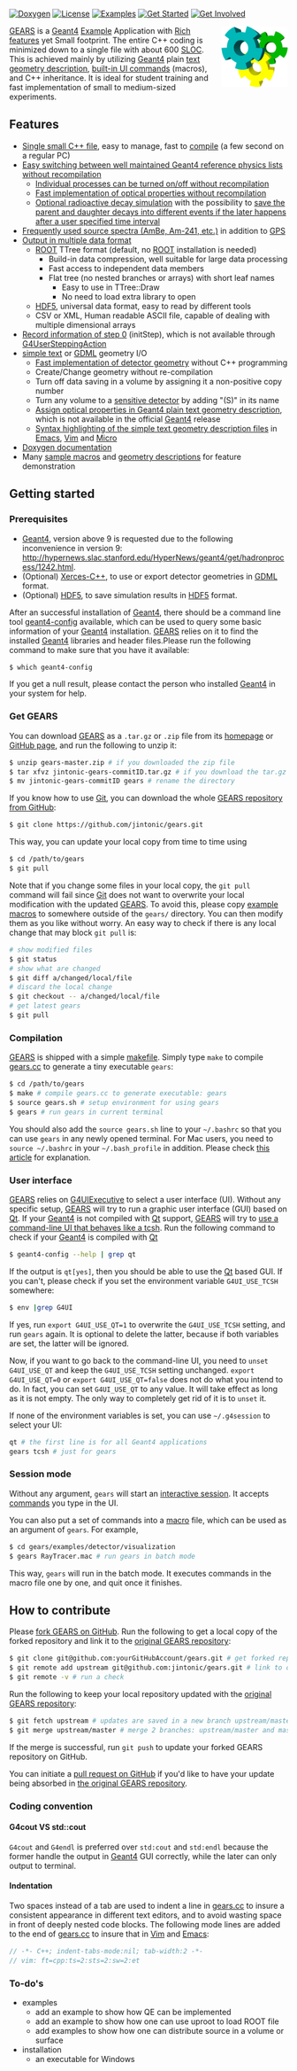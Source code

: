 [![Doxygen](https://codedocs.xyz/jintonic/gears.svg)](https://codedocs.xyz/jintonic/gears/annotated.html)
[![License](https://img.shields.io/badge/License-MIT-yellow.svg)](https://opensource.org/licenses/MIT)
[![Examples](https://img.shields.io/badge/gears-examples-blue?style=flat)](examples)
[![Get Started](https://img.shields.io/badge/get-started-orange?style=flat)](#getting-started)
[![Get Involved](https://img.shields.io/badge/get-involved-ff69b4?style=flat)](#how-to-contribute)

<a href="examples/detector/visualization/gearsX3D.html"><img style="float:right;width:120px;" src="examples/detector/visualization/gears.png"/></a>

[GEARS][] is a [Geant4][] [Example][] Application with [Rich features](#features) yet Small footprint. The entire C++ coding is minimized down to a single file with about 600 [SLOC][]. This is achieved mainly by utilizing [Geant4][] plain [text geometry description][tg], [built-in UI commands][TUI] (macros), and C++ inheritance. It is ideal for student training and fast implementation of small to medium-sized experiments.

[GEARS]: https://github.com/jintonic/gears
[Geant4]: http://geant4.cern.ch
[Example]:{{site.g4doc}}/Examples/examples.html
[tg]: {{site.g4doc}}/Detector/Geometry/geomASCII.html
[TUI]: {{site.g4doc}}/Control/commands.html
[SLOC]: https://en.wikipedia.org/wiki/Source_lines_of_code

## Features

* [Single small C++ file]({{site.file}}/gears.cc), easy to manage, fast to [compile](#compilation) (a few second on a regular PC)
* [Easy switching between well maintained Geant4 reference physics lists without recompilation](examples/physics)
  * [Individual processes can be turned on/off without recompilation](examples/physics#physics-processes)
  * [Fast implementation of optical properties without recompilation](examples/physics#optical-properties-of-materials-and-surfaces)
  * [Optional radioactive decay simulation](examples/physics#radioactive-decay) with the possibility to [save the parent and daughter decays into different events if the later happens after a user specified time interval](examples/physics#split-decay-chain)
* [Frequently used source spectra (AmBe, Am-241, etc.)](examples/sources#common-sources) in addition to [GPS](examples/sources)
* [Output in multiple data format](examples/output)
  * [ROOT](examples/output#root) TTree format (default, no [ROOT][] installation is needed)
    * Build-in data compression, well suitable for large data processing
    * Fast access to independent data members
    * Flat tree (no nested branches or arrays) with short leaf names
      * Easy to use in TTree::Draw
      * No need to load extra library to open
  * [HDF5][], universal data format, easy to read by different tools
  * CSV or XML, Human readable ASCII file, capable of dealing with multiple dimensional arrays
* [Record information of step 0](examples/output#record-information-of-step-0) (initStep), which is not available through [G4UserSteppingAction][]
* [simple text][tg] or [GDML][] geometry I/O
  * [Fast implementation of detector geometry](examples/detector) without C++ programming
  * Create/Change geometry without re-compilation
  * Turn off data saving in a volume by assigning it a non-positive copy number
  * Turn any volume to a [sensitive detector](examples/detector#sensitive-volume) by adding "(S)" in its name
  * [Assign optical properties in Geant4 plain text geometry description](examples/detector/optical), which is not available in the official [Geant4][] release
  * [Syntax highlighting of the simple text geometry description files](examples/detector/syntax) in [Emacs](examples/detector/syntax#emacs), [Vim](examples/detector/syntax#vim) and [Micro](examples/detector/syntax#micro)
* [Doxygen documentation](https://codedocs.xyz/jintonic/gears/)
* Many [sample macros](examples) and [geometry descriptions](examples/detector) for feature demonstration

[ROOT]: https://root.cern.ch
[GPS]:{{site.g4doc}}/GettingStarted/generalParticleSource.html

## Getting started

### Prerequisites

* [Geant4][], version above 9 is requested due to the following inconvenience in version 9: <http://hypernews.slac.stanford.edu/HyperNews/geant4/get/hadronprocess/1242.html>.
* (Optional) [Xerces-C++](https://xerces.apache.org/xerces-c/), to use or export detector geometries in [GDML][] format.
* (Optional) [HDF5][], to save simulation results in [HDF5][] format.

After an successful installation of [Geant4][], there should be a command line tool [geant4-config](http://geant4-userdoc.web.cern.ch/geant4-userdoc/UsersGuides/InstallationGuide/html/buildtools.html#other-unix-build-systems-geant4-config) available, which can be used to query some basic information of your [Geant4][] installation. [GEARS][] relies on it to find the installed [Geant4][] libraries and header files.Please run the following command to make sure that you have it available:

```sh
$ which geant4-config
```

If you get a null result, please contact the person who installed [Geant4][] in your system for help.

### Get GEARS

You can download [GEARS][] as a `.tar.gz` or `.zip` file from its [homepage](http://physino.xyz/gears) or [GitHub page](https://github.com/jintonic/gears), and run the following to unzip it:

```sh
$ unzip gears-master.zip # if you downloaded the zip file
$ tar xfvz jintonic-gears-commitID.tar.gz # if you download the tar.gz file
$ mv jintonic-gears-commitID gears # rename the directory
```

If you know how to use [Git][], you can download the whole [GEARS repository from GitHub][GEARS]:

```sh
$ git clone https://github.com/jintonic/gears.git
```

This way, you can update your local copy from time to time using

```sh
$ cd /path/to/gears
$ git pull
```

Note that if you change some files in your local copy, the `git pull` command will fail since [Git][] does not want to overwrite your local modification with the updated [GEARS][]. To avoid this, please copy [example macros](examples) to somewhere outside of the `gears/` directory. You can then modify them as you like without worry. An easy way to check if there is any local change that may block `git pull` is:

```sh
# show modified files
$ git status
# show what are changed
$ git diff a/changed/local/file
# discard the local change
$ git checkout -- a/changed/local/file
# get latest gears
$ git pull
```

### Compilation

[GEARS][] is shipped with a simple [makefile]({{site.file}}/makefile). Simply type `make` to compile [gears.cc]({{site.file}}/gears.cc) to generate a tiny executable `gears`:

```sh
$ cd /path/to/gears
$ make # compile gears.cc to generate executable: gears
$ source gears.sh # setup environment for using gears
$ gears # run gears in current terminal
```

You should also add the `source gears.sh` line to your `~/.bashrc` so that you can use `gears` in any newly opened terminal. For Mac users, you need to `source ~/.bashrc` in your `~/.bash_profile` in addition. Please check [this article](https://scriptingosx.com/2017/04/about-bash_profile-and-bashrc-on-macos/) for explanation.

### User interface

[GEARS][] relies on [G4UIExecutive]({{site.g4doc}}/GettingStarted/graphicalUserInterface.html#how-to-select-interface-in-your-applications) to select a user interface (UI). Without any specific setup, [GEARS][] will try to run a graphic user interface (GUI) based on [Qt][]. If your [Geant4][] is not compiled with [Qt][] support, [GEARS][] will try to [use a command-line UI that behaves like a tcsh]({{site.g4doc}}/GettingStarted/graphicalUserInterface.html#g4uiterminal). Run the following command to check if your [Geant4][] is compiled with [Qt][]

```sh
$ geant4-config --help | grep qt
```

If the output is `qt[yes]`, then you should be able to use the [Qt][] based GUI. If you can't, please check if you set the environment variable `G4UI_USE_TCSH` somewhere:

```sh
$ env |grep G4UI
```

If yes, run `export G4UI_USE_QT=1` to overwrite the `G4UI_USE_TCSH` setting, and run `gears` again. It is optional to delete the latter, because if both variables are set, the latter will be ignored.

Now, if you want to go back to the command-line UI, you need to `unset G4UI_USE_QT` and keep the `G4UI_USE_TCSH` setting unchanged. `export G4UI_USE_QT=0` or `export G4UI_USE_QT=false` does not do what you intend to do. In fact, you can set `G4UI_USE_QT` to any value. It will take effect as long as it is not empty. The only way to completely get rid of it is to `unset` it.

If none of the environment variables is set, you can use `~/.g4session` to select your UI:

```sh
qt # the first line is for all Geant4 applications
gears tcsh # just for gears
```

### Session mode

Without any argument, `gears` will start an [interactive session]({{site.g4doc}}/GettingStarted/graphicalUserInterface.html). It accepts [commands]({{site.g4doc}}/Control/commands.html) you type in the UI.

You can also put a set of commands into a [macro](examples) file, which can be used as an argument of `gears`. For example,

```sh
$ cd gears/examples/detector/visualization
$ gears RayTracer.mac # run gears in batch mode
```

This way, `gears` will run in the batch mode. It executes commands in the macro file one by one, and quit once it finishes.

## How to contribute

Please [fork GEARS on GitHub](https://help.github.com/en/github/getting-started-with-github/fork-a-repo). Run the following to get a local copy of the forked repository and link it to the [original GEARS repository][GEARS]:

```sh
$ git clone git@github.com:yourGitHubAccount/gears.git # get forked repository
$ git remote add upstream git@github.com:jintonic/gears.git # link to original repository
$ git remote -v # run a check
```

Run the following to keep your local repository updated with the [original GEARS repository][GEARS]:

```sh
$ git fetch upstream # updates are saved in a new branch upstream/master
$ git merge upstream/master # merge 2 branches: upstream/master and master
```

If the merge is successful, run `git push` to update your forked GEARS repository on GitHub.

You can initiate a [pull request on GitHub](https://help.github.com/en/github/collaborating-with-issues-and-pull-requests/about-pull-requests) if you'd like to have your update being absorbed in [the original GEARS repository][GEARS].

### Coding convention

#### G4cout VS std::cout

`G4cout` and `G4endl` is preferred over `std:cout` and `std:endl` because the former handle the output in [Geant4][] GUI correctly, while the later can only output to terminal.

#### Indentation

Two spaces instead of a tab are used to indent a line in [gears.cc]({{site.file}}/gears.cc) to insure a consistent appearance in different text editors, and to avoid wasting space in front of deeply nested code blocks. The following mode lines are added to the end of [gears.cc]({{site.file}}/gears.cc) to insure that in [Vim][] and [Emacs][]:

```cpp
// -*- C++; indent-tabs-mode:nil; tab-width:2 -*-
// vim: ft=cpp:ts=2:sts=2:sw=2:et
```

[Vim]: https://www.vim.org/
[Emacs]: https://www.gnu.org/software/emacs/

### To-do's

- examples
  - add an example to show how QE can be implemented
  - add an example to show how one can use uproot to load ROOT file
  - add examples to show how one can distribute source in a volume or surface
- installation
  - an executable for Windows

[G4UserSteppingAction]:http://www-geant4.kek.jp/lxr/source/tracking/include/G4UserSteppingAction.hh
[GDML]: https://gdml.web.cern.ch/GDML/
[HDF5]: https://www.hdfgroup.org/downloads/hdf5/
[Qt]: https://doc.qt.io/
[Git]: https://en.wikipedia.org/wiki/Git
